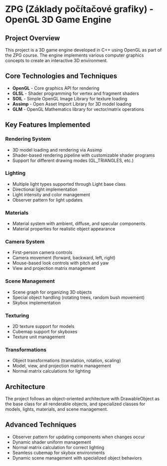 # ZPG (Základy počítačové grafiky) - OpenGL 3D Game Engine

## Project Overview

This project is a 3D game engine developed in C++ using OpenGL as part of the ZPG course. The engine implements various computer graphics concepts to create an interactive 3D environment.

## Core Technologies and Techniques

- **OpenGL** - Core graphics API for rendering
- **GLSL** - Shader programming for vertex and fragment shaders
- **SOIL** - Simple OpenGL Image Library for texture loading
- **Assimp** - Open Asset Import Library for 3D model loading
- **GLM** - OpenGL Mathematics library for vector/matrix operations

## Key Features Implemented

### Rendering System
- 3D model loading and rendering via Assimp
- Shader-based rendering pipeline with customizable shader programs
- Support for different drawing modes (GL_TRIANGLES, etc.)

### Lighting
- Multiple light types supported through Light base class
- Directional light implementation
- Light intensity and color management
- Observer pattern for light updates

### Materials
- Material system with ambient, diffuse, and specular components
- Material properties for realistic object appearance

### Camera System
- First-person camera controls
- Camera movement (forward, backward, left, right)
- Mouse-based look controls with pitch and yaw
- View and projection matrix management

### Scene Management
- Scene graph for organizing 3D objects
- Special object handling (rotating trees, random bush movement)
- Skybox implementation

### Texturing
- 2D texture support for models
- Cubemap support for skyboxes
- Texture unit management

### Transformations
- Object transformations (translation, rotation, scaling)
- Model, view, and projection matrix management
- Normal matrix calculations for lighting

## Architecture

The project follows an object-oriented architecture with DrawableObject as the base class for all renderable objects, and specialized classes for models, lights, materials, and scene management.

## Advanced Techniques

- Observer pattern for updating components when changes occur
- Dynamic shader uniform management
- Normal matrix calculation for correct lighting
- Seamless cubemap for skybox environments
- Dynamic scene management with specialized object behaviors
